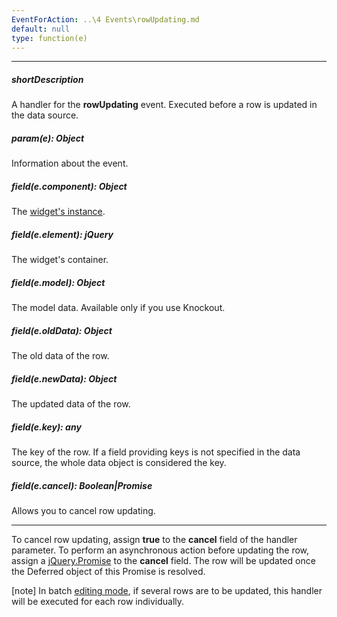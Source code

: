 ```yaml
---
EventForAction: ..\4 Events\rowUpdating.md
default: null
type: function(e)
---
```

---
##### shortDescription
A handler for the **rowUpdating** event. Executed before a row is updated in the data source.

##### param(e): Object
Information about the event.

##### field(e.component): Object
The [widget's instance](/api-reference/10%20UI%20Widgets/Component/3%20Methods/instance().md '{basewidgetpath}/Methods/#instance').

##### field(e.element): jQuery
The widget's container.

##### field(e.model): Object
The model data. Available only if you use Knockout.

##### field(e.oldData): Object
The old data of the row.

##### field(e.newData): Object
The updated data of the row.

##### field(e.key): any
The key of the row. If a field providing keys is not specified in the data source, the whole data object is considered the key.

##### field(e.cancel): Boolean|Promise
Allows you to cancel row updating.

---
To cancel row updating, assign **true** to the **cancel** field of the handler parameter. To perform an asynchronous action before updating the row, assign a [jQuery.Promise](https://api.jquery.com/Types/#Promise) to the **cancel** field. The row will be updated once the Deferred object of this Promise is resolved.

[note] In batch [editing mode](/api-reference/10%20UI%20Widgets/GridBase/1%20Configuration/editing/mode.md '{basewidgetpath}/Configuration/editing/#mode'), if several rows are to be updated, this handler will be executed for each row individually.